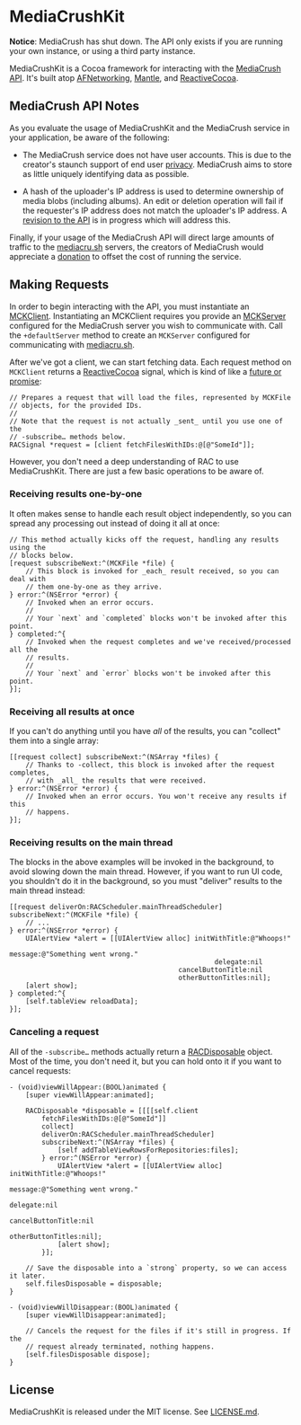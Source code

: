 MediaCrushKit
=============

**Notice**: MediaCrush has shut down. The API only exists if you are running your own instance, or using a third party instance.

MediaCrushKit is a Cocoa framework for interacting with the [MediaCrush API](https://mediacru.sh/docs/api).  It's built atop [AFNetworking](https://github.com/AFNetworking/AFNetworking),
[Mantle](https://github.com/MantleFramework/Mantle), and
[ReactiveCocoa](https://github.com/ReactiveCocoa/ReactiveCocoa).

## MediaCrush API Notes

As you evaluate the usage of MediaCrushKit and the MediaCrush service in your application, be aware of the following:

- The MediaCrush service does not have user accounts.  This is due to the creator's staunch support of end user [privacy](https://mediacru.sh/serious).  MediaCrush aims to store as little uniquely identifying data as possible.

- A hash of the uploader's IP address is used to determine ownership of media blobs (including albums).  An edit or deletion operation will fail if the requester's IP address does not match the uploader's IP address.  A [revision to the API](https://github.com/MediaCrush/MediaCrush/tree/APIv2) is in progress which will address this.

Finally, if your usage of the MediaCrush API will direct large amounts of traffic to the [mediacru.sh](https://mediacru.sh) servers, the creators of MediaCrush would appreciate a [donation](https://mediacru.sh/donate) to offset the cost of running the service.

## Making Requests

In order to begin interacting with the API, you must instantiate an
[MCKClient](Source/MCKClient.h).  Instantiating an MCKClient requires you provide an [MCKServer](Source/Server/MCKServer.h) configured for the MediaCrush server you wish to communicate with.  Call the `+defaultServer` method to create an `MCKServer` configured for communicating with [mediacru.sh](https://mediacru.sh).

After we've got a client, we can start fetching data. Each request method on
`MCKClient` returns
a [ReactiveCocoa](https://github.com/ReactiveCocoa/ReactiveCocoa) signal, which
is kind of like a [future or
promise](http://en.wikipedia.org/wiki/Futures_and_promises):

```objc
// Prepares a request that will load the files, represented by MCKFile
// objects, for the provided IDs.
//
// Note that the request is not actually _sent_ until you use one of the
// -subscribe… methods below.
RACSignal *request = [client fetchFilesWithIDs:@[@"SomeId"]];
```
However, you don't need a deep understanding of RAC to use MediaCrushKit. There are
just a few basic operations to be aware of.

### Receiving results one-by-one

It often makes sense to handle each result object independently, so you can
spread any processing out instead of doing it all at once:

```objc
// This method actually kicks off the request, handling any results using the
// blocks below.
[request subscribeNext:^(MCKFile *file) {
    // This block is invoked for _each_ result received, so you can deal with
    // them one-by-one as they arrive.
} error:^(NSError *error) {
    // Invoked when an error occurs.
    //
    // Your `next` and `completed` blocks won't be invoked after this point.
} completed:^{
    // Invoked when the request completes and we've received/processed all the
    // results.
    //
    // Your `next` and `error` blocks won't be invoked after this point.
}];
```

### Receiving all results at once

If you can't do anything until you have _all_ of the results, you can "collect"
them into a single array:

```objc
[[request collect] subscribeNext:^(NSArray *files) {
    // Thanks to -collect, this block is invoked after the request completes,
    // with _all_ the results that were received.
} error:^(NSError *error) {
    // Invoked when an error occurs. You won't receive any results if this
    // happens.
}];
```

### Receiving results on the main thread

The blocks in the above examples will be invoked in the background, to avoid
slowing down the main thread. However, if you want to run UI code, you shouldn't
do it in the background, so you must "deliver" results to the main thread
instead:

```objc
[[request deliverOn:RACScheduler.mainThreadScheduler] subscribeNext:^(MCKFile *file) {
    // ...
} error:^(NSError *error) {
    UIAlertView *alert = [[UIAlertView alloc] initWithTitle:@"Whoops!"
                                                    message:@"Something went wrong."
                                                   delegate:nil
                                          cancelButtonTitle:nil
                                          otherButtonTitles:nil];
    [alert show];
} completed:^{
    [self.tableView reloadData];
}];
```

### Canceling a request

All of the `-subscribe…` methods actually return
a [RACDisposable](https://github.com/ReactiveCocoa/ReactiveCocoa/blob/master/ReactiveCocoaFramework/ReactiveCocoa/RACDisposable.h)
object. Most of the time, you don't need it, but you can hold onto it if you
want to cancel requests:

```objc
- (void)viewWillAppear:(BOOL)animated {
    [super viewWillAppear:animated];

    RACDisposable *disposable = [[[[self.client
        fetchFilesWithIDs:@[@"SomeId"]]
        collect]
        deliverOn:RACScheduler.mainThreadScheduler]
        subscribeNext:^(NSArray *files) {
            [self addTableViewRowsForRepositories:files];
        } error:^(NSError *error) {
            UIAlertView *alert = [[UIAlertView alloc] initWithTitle:@"Whoops!"
                                                            message:@"Something went wrong."
                                                           delegate:nil
                                                  cancelButtonTitle:nil
                                                  otherButtonTitles:nil];
            [alert show];
        }];

    // Save the disposable into a `strong` property, so we can access it later.
    self.filesDisposable = disposable;
}

- (void)viewWillDisappear:(BOOL)animated {
    [super viewWillDisappear:animated];

    // Cancels the request for the files if it's still in progress. If the
    // request already terminated, nothing happens.
    [self.filesDisposable dispose];
}
```

## License

MediaCrushKit is released under the MIT license. See
[LICENSE.md](https://github.com/DeVaukz/MediaCrushKit/blob/master/LICENSE).
